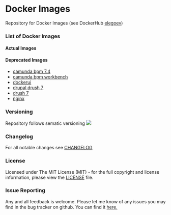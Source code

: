 # Docker Images
Repository for Docker Images (see DockerHub [elegoev](https://hub.docker.com/u/elegoev))

### List of Docker Images
#### Actual Images
#### Deprecated Images
- [camunda bpm 7.4](./docker-camunda-bpm-74)
- [camunda bpm workbench](./docker-camunda-bpm-workbench)
- [dockerui](./docker-dockerui)
- [drupal drush 7](./docker-drupal-drush-7)
- [drush 7](./docker-drush-7)
- [nginx](./docker-nginx)

### Versioning
Repository follows sematic versioning  [![](https://img.shields.io/badge/semver-2.0.0-green.svg)](http://semver.org)

### Changelog
For all notable changes see [CHANGELOG](https://github.com/elegoev/docker-images/blob/master/CHANGELOG.md)

### License
Licensed under The MIT License (MIT) - for the full copyright and license information, please view the [LICENSE](https://github.com/elegoev/docker-images/blob/master/LICENSE) file.

### Issue Reporting
Any and all feedback is welcome.  Please let me know of any issues you may find in the bug tracker on github. You can find it [here. ](https://github.com/elegoev/docker-images/issues)

